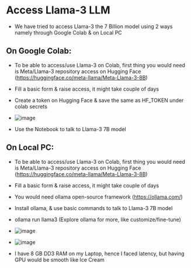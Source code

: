 # Access Llama-3 LLM
  - We have tried to access Llama-3 the 7 Billion model using 2 ways namely through Google Colab & on Local PC
## On Google Colab:
 - To be able to access/use Llama-3 on Colab, first thing you would need is Meta/Llama-3 repository access on Hugging Face
(https://huggingface.co/meta-llama/Meta-Llama-3-8B)
 - Fill a basic form & raise access, it might take couple of days
 - Create a token on Hugging Face & save the same as HF_TOKEN under colab secrets
 - ![image](https://github.com/sayanroy07/Llama-3/assets/39030649/9328c5d0-03ab-4aae-9bdd-7f849be26769)

 - Use the Notebook to talk to Llama-3 7B model

 ## On Local PC:
  - To be able to access/use Llama-3 on Colab, first thing you would need is Meta/Llama-3 repository access on Hugging Face
 (https://huggingface.co/meta-llama/Meta-Llama-3-8B)
 - Fill a basic form & raise access, it might take couple of days
 - You would need ollama open-source framework (https://ollama.com/)
 - Install ollama, & use basic commands to talk to Llama-3 7B model
 -   ollama run llama3 (Explore ollama for more, like customize/fine-tune)
 -   ![image](https://github.com/sayanroy07/Llama-3/assets/39030649/9f0da840-5f6e-4951-a780-8157a0741c73)
 -   ![image](https://github.com/sayanroy07/Llama-3/assets/39030649/a851a903-cc11-4e96-95a7-2af311c788a7)


 - I have 8 GB DD3 RAM on my Laptop, hence I faced latency, but having GPU would be smooth like Ice Cream
